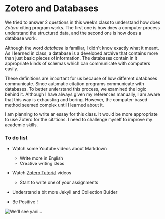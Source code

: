 # Zotero and Databases

We tried to answer 2 questions in this week’s class to understand how does _Zotero_ citing program works. The first one is how does a computer process understand the structured data, and the second one is how does a database work.

Although the word *database* is familiar, I didn't know exactly what it meant. As I learned in class, a database is a developed archive that contains more than just basic pieces of information. The databases contain in it appropriate kinds of schemas which can communicate with computers easily. 

These definitions are important for us because of how different databases communicate. Since automatic citation programs communicate with databases. To better understand this process, we examined the logic behind it. Although I have always given my references manually, I am aware that this way is exhausting and boring. However, the computer-based method seemed complex until I learned about it.

I am planning to write an essay for this class. It would be more appropriate to use Zotero for the citations.  I need to challenge myself to improve my academic skills.

### To do list
* Watch some Youtube videos about Markdown
    * Write more in English
    * Creative writing ideas
* Watch [Zotero Tutorial](/ "https://www.youtube.com/watch?v=JG7Uq_JFDzE") videos
    * Start to write one of your assignments
* Understand a bit more Jekyll and Collection Builder

* Be Positive !

![We'll see yani...](..\..\..\..\..\Desktop\Bolu\IMG_3502.JPG "We'll see yani...")
